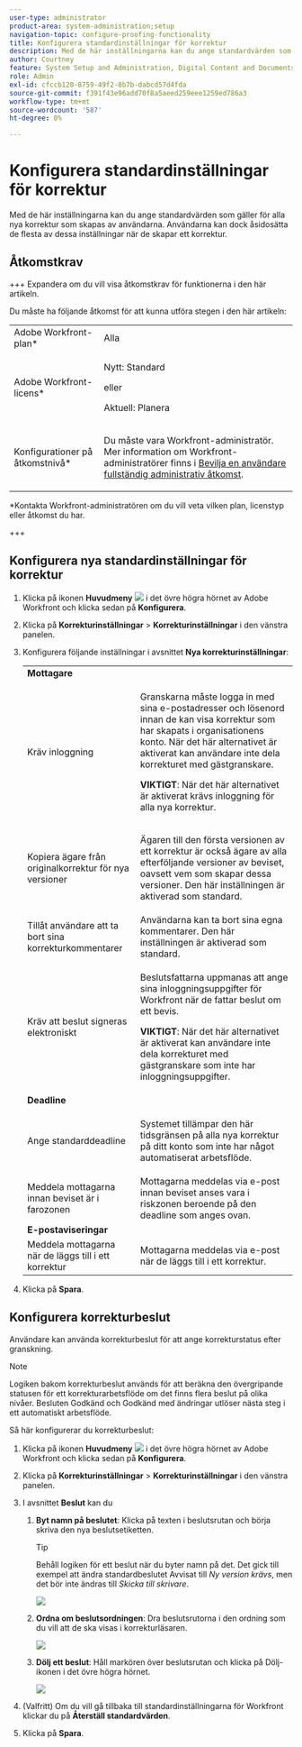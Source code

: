```yaml
---
user-type: administrator
product-area: system-administration;setup
navigation-topic: configure-proofing-functionality
title: Konfigurera standardinställningar för korrektur
description: Med de här inställningarna kan du ange standardvärden som gäller för alla nya korrektur som skapas av användarna. Användarna kan dock åsidosätta de flesta av dessa inställningar när de skapar ett korrektur.
author: Courtney
feature: System Setup and Administration, Digital Content and Documents
role: Admin
exl-id: cfccb120-8759-49f2-8b7b-dabcd57d4fda
source-git-commit: f391f43e96add70f8a5aeed259eee1259ed786a3
workflow-type: tm+mt
source-wordcount: '587'
ht-degree: 0%

---
```


# Konfigurera standardinställningar för korrektur

Med de här inställningarna kan du ange standardvärden som gäller för alla nya korrektur som skapas av användarna. Användarna kan dock åsidosätta de flesta av dessa inställningar när de skapar ett korrektur.

## Åtkomstkrav

+++ Expandera om du vill visa åtkomstkrav för funktionerna i den här artikeln.

Du måste ha följande åtkomst för att kunna utföra stegen i den här artikeln:

<table style="table-layout:auto"> 
 <col> 
 <col> 
 <tbody> 
  <tr> 
   <td role="rowheader">Adobe Workfront-plan*</td> 
   <td>Alla</td> 
  </tr> 
  <tr> 
   <td role="rowheader">Adobe Workfront-licens*</td> 
   <td>
   <p>Nytt: Standard</p>
   eller
   <p>Aktuell: Planera</p></td> 
  </tr> 
  <tr> 
   <td role="rowheader">Konfigurationer på åtkomstnivå*</td> 
   <td> <p>Du måste vara Workfront-administratör. Mer information om Workfront-administratörer finns i <a href="../../../administration-and-setup/add-users/configure-and-grant-access/grant-a-user-full-administrative-access.md" class="MCXref xref">Bevilja en användare fullständig administrativ åtkomst</a>.</p> </td> 
  </tr> 
 </tbody> 
</table>

&#42;Kontakta Workfront-administratören om du vill veta vilken plan, licenstyp eller åtkomst du har.

+++

## Konfigurera nya standardinställningar för korrektur

1. Klicka på ikonen **Huvudmeny** ![](assets/main-menu-icon.png) i det övre högra hörnet av Adobe Workfront och klicka sedan på **Konfigurera**.
1. Klicka på **Korrekturinställningar** > **Korrekturinställningar** i den vänstra panelen.
1. Konfigurera följande inställningar i avsnittet **Nya korrekturinställningar**:

   <table style="table-layout:auto"> 
    <col> 
    <col> 
    <tbody> 
     <tr> 
      <td role="rowheader" colspan="2"><b>Mottagare</b></td> 
     </tr> 
     <tr> 
      <td role="rowheader">Kräv inloggning</td> 
      <td> <p>Granskarna måste logga in med sina e-postadresser och lösenord innan de kan visa korrektur som har skapats i organisationens konto. När det här alternativet är aktiverat kan användare inte dela korrekturet med gästgranskare.</p> <p><b>VIKTIGT</b>: När det här alternativet är aktiverat krävs inloggning för alla nya korrektur.</p> </td> 
     </tr> 
     <tr> 
      <td role="rowheader">Kopiera ägare från originalkorrektur för nya versioner</td> 
      <td> <p>Ägaren till den första versionen av ett korrektur är också ägare av alla efterföljande versioner av beviset, oavsett vem som skapar dessa versioner. Den här inställningen är aktiverad som standard.</p> </td> 
     </tr> 
     <tr> 
      <td role="rowheader">Tillåt användare att ta bort sina korrekturkommentarer</td> 
      <td>Användarna kan ta bort sina egna kommentarer. Den här inställningen är aktiverad som standard.</td> 
     </tr> 
     <tr> 
      <td role="rowheader">Kräv att beslut signeras elektroniskt </td> 
      <td> <p>Beslutsfattarna uppmanas att ange sina inloggningsuppgifter för Workfront när de fattar beslut om ett bevis.</p> <p><b>VIKTIGT</b>: När det här alternativet är aktiverat kan användare inte dela korrekturet med gästgranskare som inte har inloggningsuppgifter.</p> </td> 
     </tr> 
     <tr> 
      <td role="rowheader" colspan="2"><b>Deadline</b></td> 
     </tr> 
     <tr> 
      <td role="rowheader">Ange standarddeadline</td> 
      <td> <p>Systemet tillämpar den här tidsgränsen på alla nya korrektur på ditt konto som inte har något automatiserat arbetsflöde.</p> </td> 
     </tr> 
     <tr> 
      <td role="rowheader">Meddela mottagarna innan beviset är i farozonen</td> 
      <td>Mottagarna meddelas via e-post innan beviset anses vara i riskzonen beroende på den deadline som anges ovan.</td> 
     </tr> 
     <tr> 
      <td role="rowheader" colspan="2"><b>E-postaviseringar</b></td> 
     </tr> 
     <tr> 
      <td role="rowheader">Meddela mottagarna när de läggs till i ett korrektur</td> 
      <td>Mottagarna meddelas via e-post när de läggs till i ett korrektur.</td> 
     </tr> 
    </tbody> 
   </table>

1. Klicka på **Spara**.

## Konfigurera korrekturbeslut

Användare kan använda korrekturbeslut för att ange korrekturstatus efter granskning.

>[!NOTE]
>
>Logiken bakom korrekturbeslut används för att beräkna den övergripande statusen för ett korrekturarbetsflöde om det finns flera beslut på olika nivåer. Besluten Godkänd och Godkänd med ändringar utlöser nästa steg i ett automatiskt arbetsflöde.

Så här konfigurerar du korrekturbeslut:

1. Klicka på ikonen **Huvudmeny** ![](assets/main-menu-icon.png) i det övre högra hörnet av Adobe Workfront och klicka sedan på **Konfigurera**.
1. Klicka på **Korrekturinställningar** > **Korrekturinställningar** i den vänstra panelen.
1. I avsnittet **Beslut** kan du

   1. **Byt namn på beslutet**: Klicka på texten i beslutsrutan och börja skriva den nya beslutsetiketten.

      >[!TIP]
      >
      >Behåll logiken för ett beslut när du byter namn på det. Det gick till exempel att ändra standardbeslutet Avvisat till *Ny version krävs*, men det bör inte ändras till *Skicka till skrivare*.

      ![](assets/rename-decision-350x109.png)

   1. **Ordna om beslutsordningen**: Dra beslutsrutorna i den ordning som du vill att de ska visas i korrekturläsaren.

      ![](assets/move-decision-350x110.png)

   1. **Dölj ett beslut**: Håll markören över beslutsrutan och klicka på Dölj-ikonen i det övre högra hörnet.

      ![](assets/hide-decision-350x109.png)

1. (Valfritt) Om du vill gå tillbaka till standardinställningarna för Workfront klickar du på **Återställ standardvärden**.
1. Klicka på **Spara**.
